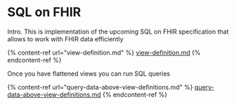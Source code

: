 # SQL on FHIR

Intro. This is implementation of the upcoming SQL on FHIR specification that allows to work with FHIR data efficiently

{% content-ref url="view-definition.md" %}
[view-definition.md](view-definition.md)
{% endcontent-ref %}

Once you have flattened views you can run SQL queries

{% content-ref url="query-data-above-view-definitions.md" %}
[query-data-above-view-definitions.md](query-data-above-view-definitions.md)
{% endcontent-ref %}
